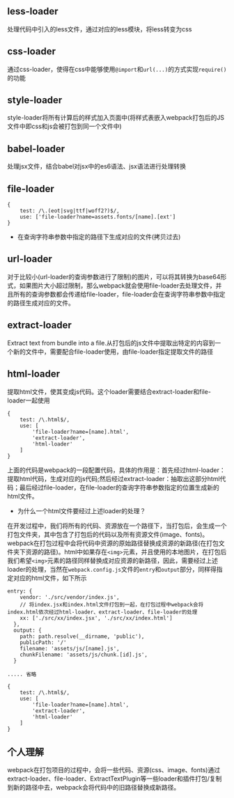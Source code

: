 ## less-loader

处理代码中引入的less文件，通过对应的less模块，将less转变为css

## css-loader

通过css-loader，使得在css中能够使用`@import`和`url(...)`的方式实现`require()`的功能

## style-loader

style-loader将所有计算后的样式加入页面中(将样式表嵌入webpack打包后的JS文件中即css和js会被打包到同一个文件中)

## babel-loader

处理jsx文件，结合babel对jsx中的es6语法、jsx语法进行处理转换

## file-loader

```
{
    test: /\.(eot|svg|ttf|woff2?)$/,
    use: ['file-loader?name=assets.fonts/[name].[ext']
}
```

* 在查询字符串参数中指定的路径下生成对应的文件(拷贝过去)

## url-loader

对于比较小(url-loader的查询参数进行了限制)的图片，可以将其转换为base64形式，如果图片大小超过限制，那么webpack就会使用file-loader去处理文件，并且所有的查询参数都会传递给file-loader，file-loader会在查询字符串参数中指定的路径生成对应的文件。


## extract-loader

Extract text from bundle into a file.从打包后的js文件中提取出特定的内容到一个新的文件中，需要配合file-loader使用，由file-loader指定提取文件的路径


## html-loader

提取html文件，使其变成js代码。这个loader需要结合extract-loader和file-loader一起使用

```
{
    test: /\.html$/,
    use: [
        'file-loader?name=[name].html',
        'extract-loader',
        'html-loader'
    ]
}
```

上面的代码是webpack的一段配置代码，具体的作用是：首先经过html-loader：提取html代码，生成对应的js代码;然后经过extract-loader：抽取出这部分html代码；最后经过file-loader，在file-loader的查询字符串参数指定的位置生成新的html文件。

* 为什么一个html文件要经过上述loader的处理？

在开发过程中，我们将所有的代码、资源放在一个路径下，当打包后，会生成一个打包文件夹，其中包含了打包后的代码以及所有资源文件(image、fonts)。webpack在打包过程中会将代码中资源的原始路径替换成资源的新路径(在打包文件夹下资源的路径)。html中如果存在`<img>`元素，并且使用的本地图片，在打包后我们希望`<img>`元素的路径同样替换成对应资源的新路径，因此，需要经过上述loader的处理，当然在`webpack.config.js`文件的`entry`和`output`部分，同样得指定对应的html文件，如下所示

```
entry: {
    vendor: './src/vendor/index.js',
    // 将index.jsx和index.html文件打包到一起，在打包过程中webpack会将index.html依次经过html-loader、extract-loader、file-loader的处理
    xx: ['./src/xx/index.jsx', './src/xx/index.html']
  },
  output: {
    path: path.resolve(__dirname, 'public'),
    publicPath: '/'
    filename: 'assets/js/[name].js',
    chunkFilename: 'assets/js/chunk.[id].js',
  }

..... 省略

{
    test: /\.html$/,
    use: [
        'file-loader?name=[name].html',
        'extract-loader',
        'html-loader'
    ]
}
```



## 个人理解

webpack在打包项目的过程中，会将一些代码、资源(css、image、fonts)通过extract-loader、file-loader、ExtractTextPlugin等一些loader和插件打包/复制到新的路径中去，webpack会将代码中的旧路径替换成新路径。












